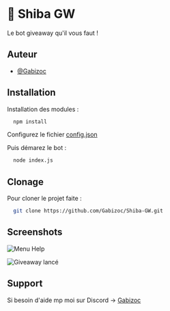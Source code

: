 
# 🎉 Shiba GW

Le bot giveaway qu'il vous faut !


## Auteur

- [@Gabizoc](https://www.github.com/gabizoc)


## Installation

Installation des modules :

```bash
  npm install
```
Configurez le fichier [config.json](https://github.com/Gabizoc/Shiba-GW/blob/main/config.json)

Puis démarez le bot :
```bash
  node index.js
```
    
## Clonage

Pour cloner le projet faite :

```bash
  git clone https://github.com/Gabizoc/Shiba-GW.git
```


## Screenshots

![Menu Help](https://cdn.discordapp.com/attachments/1226510856796504094/1246512963922169866/image.png?ex=665ca929&is=665b57a9&hm=61d53875ab332d38c32a99cb087d202cdf1316c5b5fbf32cbfcbb054bdec0658&)

![Giveaway lancé](https://cdn.discordapp.com/attachments/1226510856796504094/1246513129471606825/image.png?ex=665ca951&is=665b57d1&hm=c27b70fd9350fa9d68cd0843b12cdc732c740bd7783836b384457b0e13acca48&)
## Support

Si besoin d'aide mp moi sur Discord -> [Gabizoc](https://bento.me/gabizoc)
